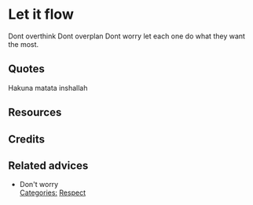 # Let it flow

Dont overthink
Dont overplan
Dont worry
let each one do what they want the most.
## Quotes
Hakuna matata
inshallah
## Resources

## Credits

## Related advices

- Don't worry
<br/>[Categories:](../Categories/index.md) [Respect](../Categories/Respect.md)